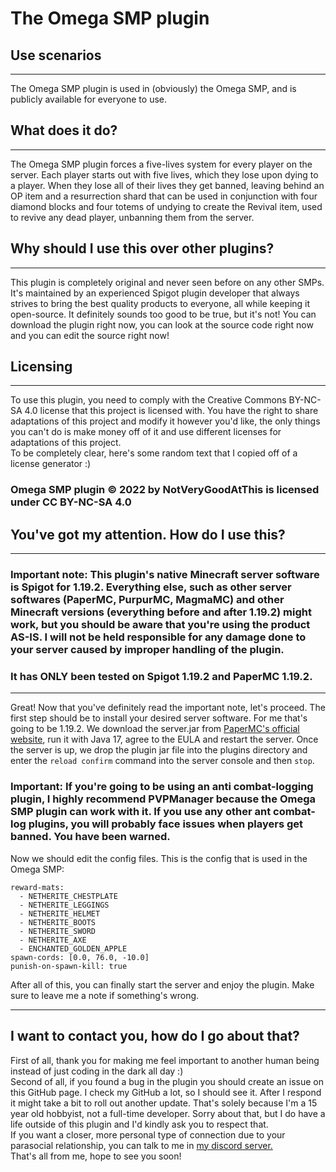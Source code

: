 # The Omega SMP plugin
## Use scenarios
---

The Omega SMP plugin is used in (obviously) the Omega SMP, and is publicly available for everyone to use.


## What does it do?
---
The Omega SMP plugin forces a five-lives system for every player on the server. Each player starts out with five lives, which they lose upon dying to a player. When they lose all of their lives they get banned, leaving behind an OP item and a resurrection shard that can be used in conjunction with four diamond blocks and four totems of undying to create the Revival item, used to revive any dead player, unbanning them from the server.

## Why should I use this over other plugins?

---
This plugin is completely original and never seen before on any other SMPs. It's maintained by an experienced Spigot plugin developer that always strives to bring the best quality products to everyone, all while keeping it open-source. It definitely sounds too good to be true, but it's not! You can download the plugin right now, you can look at the source code right now and you can edit the source right now!

## Licensing
---
To use this plugin, you need to comply with the Creative Commons BY-NC-SA 4.0 license that this project is licensed with. You have the right to share adaptations of this project and modify it however you'd like, the only things you can't do is make money off of it and use different licenses for adaptations of this project.\
 To be completely clear, here's some random text that I copied off of a license generator :)
### Omega SMP plugin © 2022 by NotVeryGoodAtThis is licensed under CC BY-NC-SA 4.0

## You've got my attention. How do I use this?
---
### Important note: This plugin's native Minecraft server software is Spigot for 1.19.2. Everything else, such as other server softwares (PaperMC, PurpurMC, MagmaMC) and other Minecraft versions (everything before and after 1.19.2) might work, but you should be aware that you're using the product AS-IS. I will not be held responsible for any damage done to your server caused by improper handling of the plugin.
### It has ONLY been tested on Spigot 1.19.2 and PaperMC 1.19.2.
---
    
Great! Now that you've definitely read the important note, let's proceed. The first step should be to install your desired server software. For me that's going to be 1.19.2. We download the server.jar from [PaperMC's official website](https://papermc.io/downloads), run it with Java 17, agree to the EULA and restart the server. Once the server is up, we drop the plugin jar file into the plugins directory and enter the ```reload confirm``` command into the server console and then ```stop```.
### Important: If you're going to be using an anti combat-logging plugin, I highly recommend PVPManager because the Omega SMP plugin can work with it. If you use any other ant combat-log plugins, you will probably face issues when players get banned. You have been warned.
 Now we should edit the config files. This is the config that is used in the Omega SMP:
```
reward-mats:
  - NETHERITE_CHESTPLATE
  - NETHERITE_LEGGINGS
  - NETHERITE_HELMET
  - NETHERITE_BOOTS
  - NETHERITE_SWORD
  - NETHERITE_AXE
  - ENCHANTED_GOLDEN_APPLE
spawn-cords: [0.0, 76.0, -10.0]
punish-on-spawn-kill: true
```
After all of this, you can finally start the server and enjoy the plugin. Make sure to leave me a note if something's wrong.

---

## I want to contact you, how do I go about that?
First of all, thank you for making me feel important to another human being instead of just coding in the dark all day :)\
 Second of all, if you found a bug in the plugin you should create an issue on this GitHub page. I check my GitHub a lot, so I should see it. After I respond it might take a bit to roll out another update. That's solely because I'm a 15 year old hobbyist, not a full-time developer. Sorry about that, but I do have a life outside of this plugin and I'd kindly ask you to respect that.\
 If you want a closer, more personal type of connection due to your parasocial relationship, you can talk to me in [my discord server.](https://dsc.gg/nvgat) \
 That's all from me, hope to see you soon!